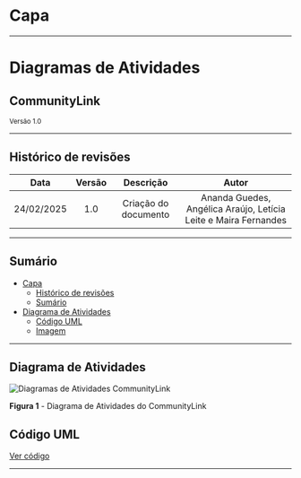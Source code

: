 # Capa

---

<h1>Diagramas de Atividades</h1>

<h2>CommunityLink</h2>

<small>Versão 1.0</small>

---

## Histórico de revisões

|    Data    | Versão |          Descrição          |      Autor       |
| :--------: | :----: | :-------------------------: | :--------------: |
| 24/02/2025 |  1.0   |    Criação do documento     | Ananda Guedes, Angélica Araújo, Letícia Leite e Maira Fernandes |


---

## Sumário

- [Capa](#capa)
  - [Histórico de revisões](#histórico-de-revisões)
  - [Sumário](#sumário)
- [Diagrama de Atividades](#diagrama-de-atividades)
  - [Código UML](uml_diagrama_atividades.md)
  - [Imagem](#imagem)

---
## Diagrama de Atividades
![Diagramas de Atividades CommunityLink](images/diagrama_de_atividades.svg)

**Figura 1** - Diagrama de Atividades do CommunityLink

## Código UML

[Ver código](uml_diagrama_atividades.md)


---
